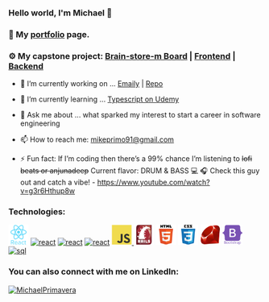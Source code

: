 ### Hello world, I'm Michael 👋

### 💼 My [portfolio](https://pastasauce59.github.io/Portfolio/) page.

### ⚙️ My capstone project: [Brain-store-m Board](https://brain-store-mboard.netlify.app) | [Frontend](https://github.com/pastasauce59/brain-store-m-board_frontend) | [Backend](https://github.com/pastasauce59/brain-store-m-board_backend)

-  🔭 I’m currently working on ... [Emaily](https://emaily-email.herokuapp.com/) | [Repo](https://github.com/pastasauce59/Emaily)

-  🌱 I’m currently learning ... [Typescript on Udemy](https://www.udemy.com/course/learn-typescript/)

-  💬 Ask me about ... what sparked my interest to start a career in software engineering

-  📫 How to reach me: mikeprimo91@gmail.com

-  ⚡ Fun fact: If I’m coding then there’s a 99% chance I’m listening to <del>lofi beats or anjunadeep</del> Current flavor: DRUM & BASS 💻 🎧 Check this guy out and catch a vibe! - https://www.youtube.com/watch?v=g3r6Hthup8w


### Technologies:
<a href="https://reactjs.org/" target="_blank"> <img src="https://raw.githubusercontent.com/devicons/devicon/master/icons/react/react-original-wordmark.svg" alt="react" width="40" height="40"/></a>
<a href="https://www.mongodb.com/" target="_blank"> <img src="https://user-images.githubusercontent.com/79714290/189132741-1d0a9571-5aa0-476d-aea9-6595d405ec8d.svg" alt="react" width="40" height="40"/></a>
<a href="https://nodejs.org/" target="_blank"> <img src="https://user-images.githubusercontent.com/79714290/189132744-893ac0e6-837b-40d2-8119-ae1257051438.svg" alt="react" width="40" height="40"/></a>
<a href="https://react-redux.js.org/" target="_blank"> <img src="https://user-images.githubusercontent.com/79714290/189132747-e54a6429-8798-41c5-a011-6835180985e8.svg" alt="react" width="40" height="40"/></a>
<a href="https://developer.mozilla.org/en-US/docs/Web/JavaScript" target="_blank"> <img src="https://raw.githubusercontent.com/devicons/devicon/master/icons/javascript/javascript-original.svg" alt="javascript" width="40" height="40"/> </a>
<a href="https://rubyonrails.org" target="_blank"> <img src="https://raw.githubusercontent.com/devicons/devicon/master/icons/rails/rails-original-wordmark.svg" alt="rails" width="40" height="40"/></a>
<a href="https://www.w3.org/html/" target="_blank"> <img src="https://raw.githubusercontent.com/devicons/devicon/master/icons/html5/html5-original-wordmark.svg" alt="html5" width="40" height="40"/></a>
<a href="https://www.w3schools.com/css/" target="_blank"> <img src="https://raw.githubusercontent.com/devicons/devicon/master/icons/css3/css3-original-wordmark.svg" alt="css3" width="40" height="40"/></a>
<a href="https://www.ruby-lang.org/en/" target="_blank"> <img src="https://raw.githubusercontent.com/devicons/devicon/master/icons/ruby/ruby-original.svg" alt="ruby" width="40" height="40"/></a>
<a href="https://getbootstrap.com" target="_blank"> <img src="https://raw.githubusercontent.com/devicons/devicon/master/icons/bootstrap/bootstrap-plain-wordmark.svg" alt="bootstrap" width="40" height="40"/></a>
<a href="https://www.w3schools.com/sql/default.asp" target="_blank"> <img src="https://user-images.githubusercontent.com/79714290/142083965-655aa09e-3e0b-4284-a3e4-88738bb543d5.png" alt="sql" width="40" height="40"/></a>

### You can also connect with me on LinkedIn:
<a href="https://www.linkedin.com/in/michael-primavera-2282001ba/" target="blank"><img align="center" src="https://cdn-icons-png.flaticon.com/512/174/174857.png" alt="MichaelPrimavera" height="40" width="40" /></a>

<!--
**pastasauce59/pastasauce59** is a ✨ _special_ ✨ repository because its `README.md` (this file) appears on your GitHub profile.

Here are some ideas to get you started:

- 🔭 I’m currently working on ...
- 🌱 I’m currently learning ...
- 👯 I’m looking to collaborate on ...
- 🤔 I’m looking for help with ...
- 💬 Ask me about ...
- 📫 How to reach me: ...
- 😄 Pronouns: ...
- ⚡ Fun fact: ...
-->
